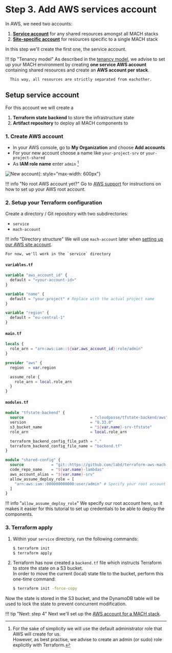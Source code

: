 # Step 3. Add AWS services account

In AWS, we need two accounts:

1. [**Service account**](#setup-service-account) for any shared resources amongst all MACH stacks
2. [**Site-specific account**](./step-4-setup-aws-site.md) for resources specific to a single MACH stack

In this step we'll create the first one, the service account.

!!! tip "Tenancy model"
      As described in the [tenancy model](../../concepts/architecture/tenancy.md#aws-tenancy), we advise to set up your MACH environment by creating **one service AWS account** containing shared resources and create an **AWS account per stack**.

      This way, all resources are strictly separated from eachother.


## Setup service account

For this account we will create a

1. **Terraform state backend** to store the infrastructure state
2. **Artifact repository** to deploy all MACH components to

### 1. Create AWS account

- In your AWS console, go to **My Organization** and choose **Add accounts**
- For your new account choose a name like `your-project-srv` or `your-project-shared`
- As **IAM role name** enter `admin` [^1]

![New account](../../_img/tutorial/aws-create-account.png){: style="max-width: 600px"}

!!! info "No root AWS account yet?"
    Go to [AWS support](https://aws.amazon.com/premiumsupport/knowledge-center/create-and-activate-aws-account/)
    for instructions on how to set up your AWS root account.

### 2. Setup your Terraform configuration

Create a directory / Git repository with two subdirectories:

- `service`
- `mach-account`

!!! info "Directory structure"
    We will use `mach-account` later when [setting up our AWS site account](step-4-setup-aws-site.md).

    For now, we'll work in the `service` directory

#### `variables.tf`

```terraform
variable "aws_account_id" {
  default = "<your-account-id>"
}

variable "name" {
  default = "your-project" # Replace with the actual project name
}

variable "region" {
  default = "eu-central-1"
}
```

#### `main.tf`

```terraform
locals {
  role_arn = "arn:aws:iam::${var.aws_account_id}:role/admin"
}

provider "aws" {
  region  = var.region

  assume_role {
    role_arn = local.role_arn
  }
}
```

#### `modules.tf`

```terraform
module "tfstate-backend" {
  source                             = "cloudposse/tfstate-backend/aws"
  version                            = "0.33.0"
  s3_bucket_name                     = "${var.name}-srv-tfstate"
  role_arn                           = local.role_arn

  terraform_backend_config_file_path = "."
  terraform_backend_config_file_name = "backend.tf"
}

module "shared-config" {
  source            = "git::https://github.com/labd/terraform-aws-mach-shared.git"
  code_repo_name    = "${var.name}-lambdas"
  aws_account_alias = "${var.name}-srv"
  allow_assume_deploy_role = [
    "arn:aws:iam::000000000000:user/admin" # Specify your root account here
  ]
}
```

!!! info "`allow_assume_deploy_role`"
    We specify our root account here, so it makes it easier for this tutorial to
    set up credentials to be able to deploy the components.

### 3. Terraform apply

1. Within your `service` directory, run the following commands:
    ```bash
    $ terraform init
    $ terraform apply
    ```
2. Terraform has now created a `backend.tf` file which instructs Terraform to
store the state on a S3 bucket.<br>
In order to move the current (local) state file to the bucket, perform this
one-time command:
    ```bash
    $ terraform init -force-copy
    ```
Now the state is stored in the S3 bucket, and the DynamoDB table will be used to
lock the state to prevent concurrent modification.

!!! tip "Next: step 4"
    Next we'll set up the [AWS account for a MACH stack](step-4-setup-aws-site.md).

[^1]: For the sake of simplicity we will use the default administrator role that
AWS will create for us.<br> However, as best practise, we advise to create an
admin (or sudo) role explicitly with Terraform.
